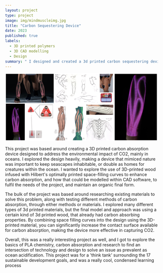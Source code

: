 ```yaml
---
layout: project
type: project
image: img/mindmuscleimg.jpg
title: "Carbon Sequestering Device"
date: 2023
published: true
labels:
  - 3D printed polymers
  - 3D CAD modelling
  - Design
summary: " I designed and created a 3d printed carbon sequestering device, with the aim of combatting ocean acidification"
---
```

<img class="img-fluid" src="../img/mindmuscleheader.png">

This project was based around creating a 3D printed carbon absorption device designed to address the environmental impact of CO2, mainly in oceans. I explored the design heavily, making a device that mimiced nature was important to keep seascapes inhabitable, or double as homes for creatures within the ocean. I wanted to explore the use of 3D-printed wood infused with Hilbert's optimally printed space-filling curves to enhance carbon absorption, and how that could be modelled within CAD software, to fulfil the needs of the project, and maintain an organic final form. 

The bulk of the project was based around researching existing materials to solve this problem, along with testing different methods of carbon absorption, through either methods or materials. I explored many different types of 3d printed materials, but the final model and approach was using a certain kind of 3d printed wood, that already had carbon absorbing properties. By combining space filling curves into the design using the 3D-printed material, you can significantly increase the contact surface available for carbon absorption, making the device more effective in capturing CO2. 

Overall, this was a really interesting project as well, and I got to explore the basics of PLA chemistry, carbon absorption and research to find an intersection of technology and design to solve an issue as prevalent as ocean acidification. This project was for a 'think tank' surrounding the 17 sustainable development goals, and was a really cool, condensed learning process

